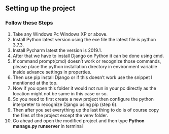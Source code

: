 ## Setting up the project
### Follow these Steps
1.	Take any Windows Pc Windows XP or above.
2.	Install Python latest version using the exe file the latest file is python 3.7.3.
3.	Install Pycharm latest the version is 2019.1.
4.	After that we have to install Django on Python it can be done using cmd.
5.	If command prompt(cmd) doesn’t work or recognize those commands, please place the python installation directory in environment          variable inside advance settings in properties.
6.	Then use pip install Django or if this doesn’t work use the snippet I mentioned at the top.
7.	Now if you open this folder it would not run in your pc directly as the location might not be same in this case or so.
8.	So you need to first create a new project then configure the python interpreter to recognize Django using pip (step 6).
9.	Then after you set everything up the last thing to do is of course copy the files of the project except the venv folder.
10.	Go ahead and open the modified project and then type  **Python manage.py runserver** in terminal
